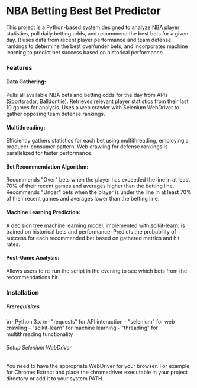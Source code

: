 <h1>NBA Betting Best Bet Predictor</h1>

This project is a Python-based system designed to analyze NBA player statistics, pull daily betting odds, and recommend the best bets for a given day. It uses data from recent player performance and team defense rankings to determine the best over/under bets, and incorporates machine learning to predict bet success based on historical performance.

<h3>Features</h3>

<h4>Data Gathering:</h4>
Pulls all available NBA bets and betting odds for the day from APIs (Sportsradar, Balldontlie).
Retrieves relevant player statistics from their last 10 games for analysis.
Uses a web crawler with Selenium WebDriver to gather opposing team defense rankings.

<h4>Multithreading:</h4>
Efficiently gathers statistics for each bet using multithreading, employing a producer-consumer pattern.
Web crawling for defense rankings is parallelized for faster performance.

<h4>Bet Recommendation Algorithm:</h4>
Recommends "Over" bets when the player has exceeded the line in at least 70% of their recent games and averages higher than the betting line.
Recommends "Under" bets when the player is under the line in at least 70% of their recent games and averages lower than the betting line.

<h4>Machine Learning Prediction:</h4>
A decision tree machine learning model, implemented with scikit-learn, is trained on historical bets and performance.
Predicts the probability of success for each recommended bet based on gathered metrics and hit rates.

<h4>Post-Game Analysis:</h4>
Allows users to re-run the script in the evening to see which bets from the recommendations hit.

<h3>Installation</h3>
<h5>Prerequisites</h5>
\n- Python 3.x
\n- "requests" for API interaction
- "selenium" for web crawling
- "scikit-learn" for machine learning
- "threading" for multithreading functionality

<h6>Setup Selenium WebDriver</h6>
You need to have the appropriate WebDriver for your browser. For example, for Chrome:
Extract and place the chromedriver executable in your project directory or add it to your system PATH.
